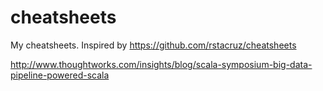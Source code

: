cheatsheets
===========

My cheatsheets. Inspired by https://github.com/rstacruz/cheatsheets


http://www.thoughtworks.com/insights/blog/scala-symposium-big-data-pipeline-powered-scala
